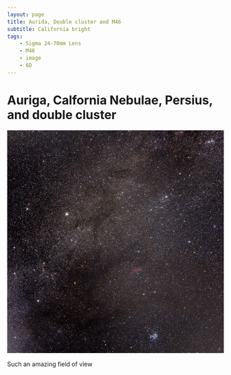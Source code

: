```yaml
---
layout: page
title: Aurida, Double cluster and M46
subtitle: California bright
tags: 
    - Sigma 24-70mm Lens
    - M46
    - image
    - 6D
---
```


# Auriga, Calfornia Nebulae, Persius, and double cluster

![image][veil]

Such an amazing field of view

[veil]:../assets/img/astrophotos/20201017_AG_Per_pladies.jpg

